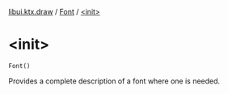 [libui.ktx.draw](../index.md) / [Font](index.md) / [&lt;init&gt;](./-init-.md)

# &lt;init&gt;

`Font()`

Provides a complete description of a font where one is needed.

